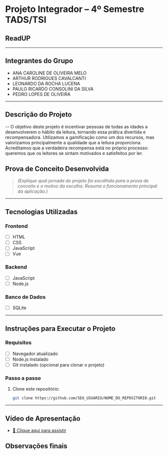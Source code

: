 # Projeto Integrador – 4º Semestre TADS/TSI

## ReadUP

---

## Integrantes do Grupo

- ANA CAROLINE DE OLIVEIRA MELO 
- ARTHUR RODRIGUES CAVALCANTI
- LEONARDO DA ROCHA LUCENA
- PAULO RICARDO CONSOLINI DA SILVA
- PEDRO LOPES DE OLIVEIRA

---

## Descrição do Projeto

--
O objetivo deste projeto é incentivar pessoas de todas as idades a desenvolverem o hábito da leitura, tornando essa prática divertida e recompensadora. Utilizamos a gamificação como um dos recursos, mas valorizamos principalmente a qualidade que a leitura proporciona. Acreditamos que a verdadeira recompensa está no próprio processo: queremos que os leitores se sintam motivados e satisfeitos por ler.

## Prova de Conceito Desenvolvida

> *(Explique qual jornada do projeto foi escolhida para a prova de conceito e o motivo da escolha. Resuma o funcionamento principal da aplicação.)*

---

## Tecnologias Utilizadas

### Frontend

- [ ] HTML
- [ ] CSS
- [ ] JavaScript
- [ ] Vue

### Backend

- [ ] JavaScript
- [ ] Node.js

### Banco de Dados

- [ ] SQLite

---

## Instruções para Executar o Projeto

### Requisitos

- [ ] Navegador atualizado
- [ ] Node.js instalado
- [ ] Git instalado (opcional para clonar o projeto)

### Passo a passo

1. Clone este repositório:
   ```bash
   git clone https://github.com/SEU_USUARIO/NOME_DO_REPOSITORIO.git

---

## Vídeo de Apresentação

-  [🎥 Clique aqui para assistir]()

##  Observações finais



